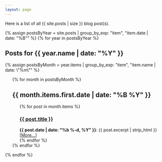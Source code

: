 ```yaml
---
layout: page
---
```


Here is a list of all {{ site.posts | size }} blog post(s).

{% assign postsByYear = site.posts | group_by_exp: "item", "item.date | date: \"%B\"" %}
{% for year in postsByYear %}
  <h2>Posts for {{ year.name | date: "%Y" }}</h2>
  {% assign postsByMonth = year.items | group_by_exp: "item", "item.name | date: \"%m\"" %}
  <ul style="list-style-type: none;">
    {% for month in postsByMonth %}
    <li><h2>{{ month.items.first.date | date: "%B %Y" }}</h2>
      <ul style="list-style-type: none;">
      {% for post in month.items %}
        <li><h3><a href="{{ post.url }}">{{ post.title }}</a></h3><strong>{{ post.date | date: "%b %-d, %Y" }}</strong>: {{ post.excerpt | strip_html }}
        [<a href="{{ post.url }}">More...</a>]
        </li>
      {% endfor %}
      </ul>
    </li>
    {% endfor %}
  </ul>
{% endfor %}